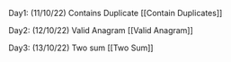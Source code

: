 Day1: (11/10/22)
Contains Duplicate [[Contain Duplicates]]

Day2: (12/10/22)
Valid Anagram [[Valid Anagram]]

Day3: (13/10/22)
Two sum [[Two Sum]]
